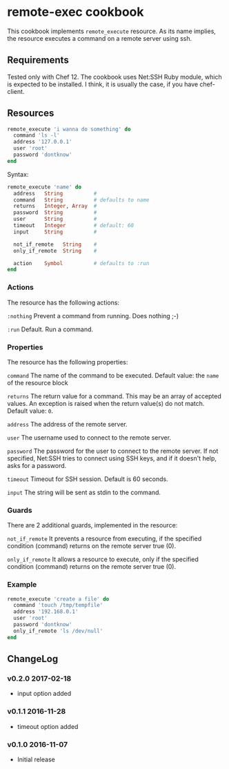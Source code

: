 # remote-exec cookbook

This cookbook implements ```remote_execute``` resource. As its name implies, the resource
executes a command on a remote server using ssh.

## Requirements

Tested only with Chef 12. The cookbook uses Net:SSH Ruby module, which is expected
to be installed. I think, it is usually the case, if you have chef-client.

## Resources

````ruby
remote_execute 'i wanna do something' do
  command 'ls -l'
  address '127.0.0.1'
  user 'root'
  password 'dontknow'
end
````

Syntax:

````ruby
remote_execute 'name' do
  address   String          #
  command   String          # defaults to name
  returns   Integer, Array  #
  password  String          #
  user      String          #
  timeout   Integer         # default: 60
  input     String          #

  not_if_remote   String    #
  only_if_remote  String    #

  action    Symbol          # defaults to :run
end
````

### Actions

The resource has the following actions:

`:nothing`
  Prevent a command from running. Does nothing ;-)

`:run`
  Default. Run a command.

### Properties

The resource has the following properties:

`command`
  The name of the command to be executed. Default value: the `name` of the resource block

`returns`
  The return value for a command. This may be an array of accepted values. An exception is raised when the return value(s) do not match. Default value: `0`.

`address`
  The address of the remote server.

`user`
  The username used to connect to the remote server.

`password`
  The password for the user to connect to the remote server. If not specified, Net:SSH tries to connect using SSH keys, and if it doesn't help, asks for a password.

`timeout`
  Timeout for SSH session. Default is 60 seconds.

`input`
  The string will be sent as stdin to the command.

### Guards

There are 2 additional guards, implemented in the resource:

`not_if_remote`
  It prevents a resource from executing, if the specified condition (command) returns on the remote server true (0).

`only_if_remote`
  It allows a resource to execute, only if the specified condition (command) returns on the remote server true (0).

### Example

````ruby
remote_execute 'create a file' do
  command 'touch /tmp/tempfile'
  address '192.168.0.1'
  user 'root'
  password 'dontknow'
  only_if_remote 'ls /dev/null'
end
````

## ChangeLog

### v0.2.0 2017-02-18

- input option added

### v0.1.1 2016-11-28

- timeout option added

### v0.1.0 2016-11-07

- Initial release
